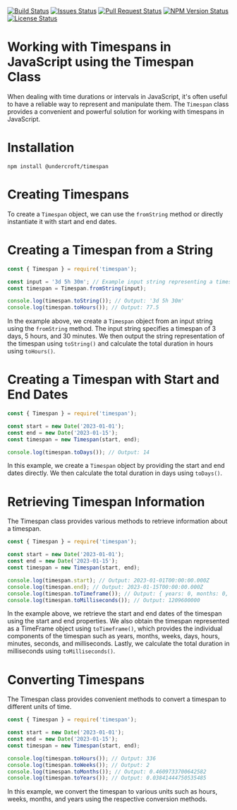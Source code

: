[![Build Status](https://img.shields.io/github/actions/workflow/status/mikejg101/timespan/publish.yml)](https://img.shields.io/github/actions/workflow/status/mikejg101/timespan/publish.yml) [![Issues Status](https://img.shields.io/github/issues/mikejg101/timespan)](https://img.shields.io/github/issues/mikejg101/timespan) [![Pull Request Status](https://img.shields.io/github/issues-pr-raw/mikejg101/timespan)](https://img.shields.io/github/issues-pr-raw/mikejg101/timespan) [![NPM Version Status](https://img.shields.io/npm/v/@undercroft/timespan)](https://img.shields.io/npm/v/@undercroft/timespan) [![License Status](https://img.shields.io/github/license/mikejg101/timespan)](https://img.shields.io/github/license/mikejg101/timespan)  




# Working with Timespans in JavaScript using the Timespan Class

When dealing with time durations or intervals in JavaScript, it's often useful to have a reliable way to represent and manipulate them. The `Timespan` class provides a convenient and powerful solution for working with timespans in JavaScript.

# Installation

```shell
npm install @undercroft/timespan
```

# Creating Timespans

To create a `Timespan` object, we can use the `fromString` method or directly instantiate it with start and end dates.

# Creating a Timespan from a String

```javascript
const { Timespan } = require('timespan');

const input = '3d 5h 30m'; // Example input string representing a timespan
const timespan = Timespan.fromString(input);

console.log(timespan.toString()); // Output: '3d 5h 30m'
console.log(timespan.toHours()); // Output: 77.5
```

In the example above, we create a `Timespan` object from an input string using the `fromString` method. The input string specifies a timespan of 3 days, 5 hours, and 30 minutes. We then output the string representation of the timespan using `toString()` and calculate the total duration in hours using `toHours()`.

# Creating a Timespan with Start and End Dates

```javascript
const { Timespan } = require('timespan');

const start = new Date('2023-01-01');
const end = new Date('2023-01-15');
const timespan = new Timespan(start, end);

console.log(timespan.toDays()); // Output: 14
```

In this example, we create a `Timespan` object by providing the start and end dates directly. We then calculate the total duration in days using `toDays()`.

# Retrieving Timespan Information

The Timespan class provides various methods to retrieve information about a timespan.

```javascript
const { Timespan } = require('timespan');

const start = new Date('2023-01-01');
const end = new Date('2023-01-15');
const timespan = new Timespan(start, end);

console.log(timespan.start); // Output: 2023-01-01T00:00:00.000Z
console.log(timespan.end); // Output: 2023-01-15T00:00:00.000Z
console.log(timespan.toTimeframe()); // Output: { years: 0, months: 0, weeks: 2, days: 0, hours: 0, minutes: 0, seconds: 0, milliseconds: 0 }
console.log(timespan.toMilliseconds()); // Output: 1209600000
```

In the example above, we retrieve the start and end dates of the timespan using the start and end properties. We also obtain the timespan represented as a TimeFrame object using `toTimeframe()`, which provides the individual components of the timespan such as years, months, weeks, days, hours, minutes, seconds, and milliseconds. Lastly, we calculate the total duration in milliseconds using `toMilliseconds()`.

# Converting Timespans

The Timespan class provides convenient methods to convert a timespan to different units of time.

```javascript
const { Timespan } = require('timespan');

const start = new Date('2023-01-01');
const end = new Date('2023-01-15');
const timespan = new Timespan(start, end);

console.log(timespan.toHours()); // Output: 336
console.log(timespan.toWeeks()); // Output: 2
console.log(timespan.toMonths()); // Output: 0.4609733700642582
console.log(timespan.toYears()); // Output: 0.03841444750535485
```

In this example, we convert the timespan to various units such as hours, weeks, months, and years using the respective conversion methods.
